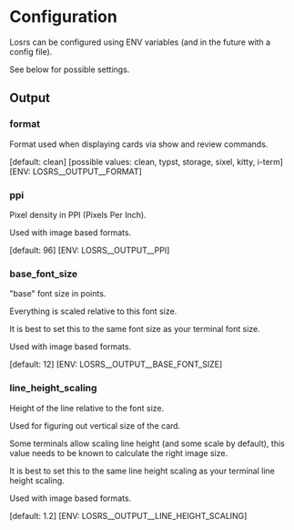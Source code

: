 # Configuration

Losrs can be configured using ENV variables
(and in the future with a config file).

See below for possible settings.

## Output

### format

Format used when displaying cards via show and review commands.

[default: clean]
[possible values: clean, typst, storage, sixel, kitty, i-term]
[ENV: LOSRS__OUTPUT__FORMAT]

### ppi

Pixel density in PPI (Pixels Per Inch).

Used with image based formats.

[default: 96]
[ENV: LOSRS__OUTPUT__PPI]

### base_font_size

"base" font size in points.

Everything is scaled relative to this font size.

It is best to set this to the same font size as your terminal font size.

Used with image based formats.

[default: 12]
[ENV: LOSRS__OUTPUT__BASE_FONT_SIZE]

### line_height_scaling

Height of the line relative to the font size.

Used for figuring out vertical size of the card.

Some terminals allow scaling line height (and some scale by default), this value needs to be known to calculate the right image size.

It is best to set this to the same line height scaling as your terminal line height scaling.

Used with image based formats.

[default: 1.2]
[ENV: LOSRS__OUTPUT__LINE_HEIGHT_SCALING]
